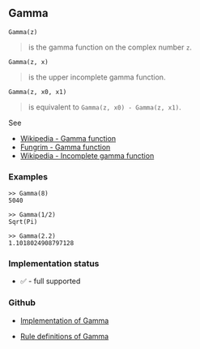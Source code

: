 ## Gamma

```
Gamma(z) 
```

> is the gamma function on the complex number `z`.

```
Gamma(z, x) 
```

> is the upper incomplete gamma function.
 
```
Gamma(z, x0, x1) 
```

> is equivalent to `Gamma(z, x0) - Gamma(z, x1)`. 
      
See
* [Wikipedia - Gamma function](https://en.wikipedia.org/wiki/Gamma_function) 
* [Fungrim - Gamma function](http://fungrim.org/topic/Gamma_function/)
* [Wikipedia - Incomplete gamma function](https://en.wikipedia.org/wiki/Incomplete_gamma_function)

### Examples

```
>> Gamma(8)
5040

>> Gamma(1/2)
Sqrt(Pi)

>> Gamma(2.2)
1.1018024908797128
```






### Implementation status

* &#x2705; - full supported

### Github

* [Implementation of Gamma](https://github.com/axkr/symja_android_library/blob/master/symja_android_library/matheclipse-core/src/main/java/org/matheclipse/core/builtin/Arithmetic.java#L1546) 

* [Rule definitions of Gamma](https://github.com/axkr/symja_android_library/blob/master/symja_android_library/rules/GammaRules.m) 
